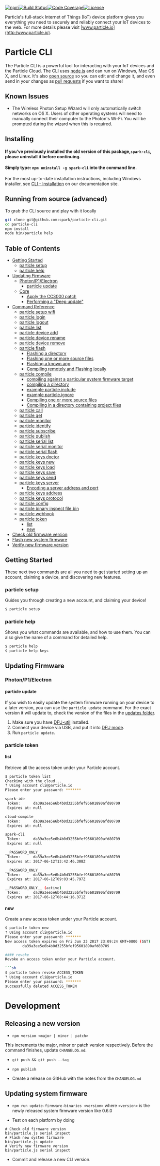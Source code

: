 [![npm](https://img.shields.io/npm/v/particle-cli.svg?style=flat-square)](https://www.npmjs.com/package/particle-cli)[![Build Status](https://img.shields.io/travis/spark/particle-cli.svg?style=flat-square)](https://travis-ci.org/spark/particle-cli)[![Code Coverage](https://img.shields.io/coveralls/spark/particle-cli.svg?style=flat-square)](https://coveralls.io/github/spark/particle-cli)[![License](https://img.shields.io/badge/license-LGPL-blue.svg?style=flat-square)](https://github.com/spark/particle-cli/blob/master/LICENSE)

Particle's full-stack Internet of Things (IoT) device platform
gives you everything you need to securely and reliably connect
your IoT devices to the web. For more details please visit [www.particle.io](http:/www.particle.io).

# Particle CLI

The Particle CLI is a powerful tool for interacting with your IoT devices and the Particle Cloud.  The CLI uses [node.js](http://nodejs.org/) and can run on Windows, Mac OS X, and Linux.  It's also [open source](https://github.com/spark/particle-cli) so you can edit and change it, and even send in your changes as [pull requests](https://help.github.com/articles/using-pull-requests) if you want to share!

## Known Issues
* The Wireless Photon Setup Wizard will only automatically switch networks on OS X. Users of other operating systems will need to manually connect their computer to the Photon's Wi-Fi. You will be prompted during the wizard when this is required.

## Installing

#### If you've previously installed the old version of this package,```spark-cli```, please uninstall it before continuing.
#### Simply type: ```npm uninstall -g spark-cli``` into the command line.

For the most up-to-date installation instructions, including Windows installer, see [CLI - Installation](https://docs.particle.io/guide/tools-and-features/cli/photon/#installing) on our documentation site.



## Running from source (advanced)

To grab the CLI source and play with it locally

```sh
git clone git@github.com:spark/particle-cli.git
cd particle-cli
npm install
node bin/particle help
```

<!-- START doctoc generated TOC please keep comment here to allow auto update -->
<!-- DON'T EDIT THIS SECTION, INSTEAD RE-RUN doctoc TO UPDATE -->
## Table of Contents

  - [Getting Started](#getting-started)
    - [particle setup](#particle-setup)
    - [particle help](#particle-help)
  - [Updating Firmware](#updating-firmware)
    - [Photon/P1/Electron](#photonp1electron)
      - [particle update](#particle-update)
    - [Core](#core)
      - [Apply the CC3000 patch](#apply-the-cc3000-patch)
      - [Performing a "Deep update"](#performing-a-deep-update)
  - [Command Reference](#command-reference)
    - [particle setup wifi](#particle-setup-wifi)
    - [particle login](#particle-login)
    - [particle logout](#particle-logout)
    - [particle list](#particle-list)
    - [particle device add](#particle-device-add)
    - [particle device rename](#particle-device-rename)
    - [particle device remove](#particle-device-remove)
    - [particle flash](#particle-flash)
      - [Flashing a directory](#flashing-a-directory)
      - [Flashing one or more source files](#flashing-one-or-more-source-files)
      - [Flashing a known app](#flashing-a-known-app)
      - [Compiling remotely and Flashing locally](#compiling-remotely-and-flashing-locally)
    - [particle compile](#particle-compile)
      - [compiling against a particular system firmware target](#compiling-against-a-particular-system-firmware-target)
      - [compiling a directory](#compiling-a-directory)
      - [example particle.include](#example-particleinclude)
      - [example particle.ignore](#example-particleignore)
      - [Compiling one or more source files](#compiling-one-or-more-source-files)
      - [Compiling in a directory containing project files](#compiling-in-a-directory-containing-project-files)
    - [particle call](#particle-call)
    - [particle get](#particle-get)
    - [particle monitor](#particle-monitor)
    - [particle identify](#particle-identify)
    - [particle subscribe](#particle-subscribe)
    - [particle publish](#particle-publish)
    - [particle serial list](#particle-serial-list)
    - [particle serial monitor](#particle-serial-monitor)
    - [particle serial flash](#particle-serial-flash)
    - [particle keys doctor](#particle-keys-doctor)
    - [particle keys new](#particle-keys-new)
    - [particle keys load](#particle-keys-load)
    - [particle keys save](#particle-keys-save)
    - [particle keys send](#particle-keys-send)
    - [particle keys server](#particle-keys-server)
      - [Encoding a server address and port](#encoding-a-server-address-and-port)
    - [particle keys address](#particle-keys-address)
    - [particle keys protocol](#particle-keys-protocol)
    - [particle config](#particle-config)
    - [particle binary inspect file.bin](#particle-binary-inspect-filebin)
    - [particle webhook](#particle-webhook)
    - [particle token](#particle-token)
      - [list](#list)
      - [new](#new)
- [Check old firmware version](#check-old-firmware-version)
- [Flash new system firmware](#flash-new-system-firmware)
- [Verify new firmware version](#verify-new-firmware-version)

<!-- END doctoc generated TOC please keep comment here to allow auto update -->

## Getting Started

  These next two commands are all you need to get started setting up an account, claiming a device, and discovering new features.

### particle setup

  Guides you through creating a new account, and claiming your device!

```sh
$ particle setup
```

### particle help

  Shows you what commands are available, and how to use them.  You can also give the name of a command for detailed help.

```sh
$ particle help
$ particle help keys
```

## Updating Firmware

### Photon/P1/Electron

#### particle update

If you wish to easily update the system firmware running on your device to a later version, you can use the `particle update` command. For the exact version it will update to, check the version of the files in the [updates folder](https://github.com/spark/particle-cli/tree/master/updates).

1. Make sure you have [DFU-util](http://dfu-util.sourceforge.net/) installed.
1. Connect your device via USB, and put it into [DFU mode](https://docs.particle.io/guide/getting-started/modes/#dfu-mode-device-firmware-upgrade-).
1. Run `particle update`.


### particle token

#### list
Retrieve all the access token under your Particle account.

```sh
$ particle token list
Checking with the cloud...
? Using account cli@particle.io
Please enter your password: *******

spark-ide
 Token:      da39a3ee5e6b4b0d3255bfef95601890afd80709
 Expires at: null

cloud-compile
 Token:      da39a3ee5e6b4b0d3255bfef95601890afd80709
 Expires at: null

spark-cli
 Token:      da39a3ee5e6b4b0d3255bfef95601890afd80709
 Expires at: null

__PASSWORD_ONLY__
 Token:      da39a3ee5e6b4b0d3255bfef95601890afd80709
 Expires at: 2017-06-12T13:42:46.308Z

__PASSWORD_ONLY__
 Token:      da39a3ee5e6b4b0d3255bfef95601890afd80709
 Expires at: 2017-06-12T09:03:45.797Z

__PASSWORD_ONLY__ (active)
 Token:      da39a3ee5e6b4b0d3255bfef95601890afd80709
 Expires at: 2017-06-12T08:44:16.371Z
```

#### new
Create a new access token under your Particle account.

```sh
$ particle token new
? Using account cli@particle.io
Please enter your password: *******
New access token expires on Fri Jun 23 2017 23:09:24 GMT+0800 (SGT)
		da39a3ee5e6b4b0d3255bfef95601890afd80709

#### revoke
Revoke an access token under your Particle account.

```sh
$ particle token revoke ACCESS_TOKEN
? Using account cli@particle.io
Please enter your password: *******
successfully deleted ACCESS_TOKEN
```

# Development

## Releasing a new version

- `npm version <major | minor | patch>`

This increments the major, minor or patch version respectively. Before
the command finishes, update `CHANGELOG.md`.

- `git push && git push --tag`

- `npm publish`

- Create a release on GitHub with the notes from the `CHANGELOG.md`

## Updating system firmware

- `npm run update-firmware-binaries <version>`
  where `<version>` is the newly released system firmware version like 0.6.0

- Test on each platform by doing
```
# Check old firmware version
bin/particle.js serial inspect
# Flash new system firmware
bin/particle.js update
# Verify new firmware version
bin/particle.js serial inspect
```

- Commit and release a new CLI version.
